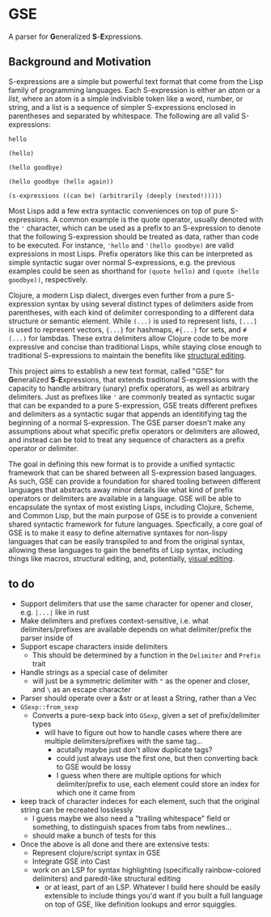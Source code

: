 # GSE

A parser for **G**eneralized **S**-**E**xpressions.

## Background and Motivation

S-expressions are a simple but powerful text format that come from the Lisp family of programming languages. Each S-expression is either an *atom* or a *list*, where an atom is a simple indivisible token like a word, number, or string, and a list is a sequence of simpler S-expressions enclosed in parentheses and separated by whitespace. The following are all valid S-expressions:

```
hello

(hello)

(hello goodbye)

(hello goodbye (hello again))

(s-expressions ((can be) (arbitrarily (deeply (nested!)))))
```

Most Lisps add a few extra syntactic conveniences on top of pure S-expressions. A common example is the quote operator, usually denoted with the `'` character, which can be used as a prefix to an S-expression to denote that the following S-expression should be treated as data, rather than code to be executed. For instance, `'hello` and `'(hello goodbye)` are valid expressions in most Lisps. Prefix operators like this can be interpreted as simple syntactic sugar over normal S-expressions, e.g. the previous examples could be seen as shorthand for `(quote hello)` and `(quote (hello goodbye))`, respectively.

Clojure, a modern Lisp dialect, diverges even further from a pure S-expression syntax by using several distinct types of delimiters aside from parentheses, with each kind of delimiter corresponding to a different data structure or semantic element. While `(...)` is used to represent lists, `[...]` is used to represent vectors, `{...}` for hashmaps, `#{...}` for sets, and `#(...)` for lambdas. These extra delimiters allow Clojure code to be more expressive and concise than traditional Lisps, while staying close enough to traditional S-expressions to maintain the benefits like [structural editing](https://clojure.org/guides/structural_editing).

This project aims to establish a new text format, called "GSE" for **G**eneralized **S**-**E**xpressions, that extends traditional S-expressions with the capacity to handle arbitrary (unary) prefix operators, as well as arbitrary delimiters. Just as prefixes like `'` are commonly treated as syntactic sugar that can be expanded to a pure S-expression, GSE treats different prefixes and delimiters as a syntactic sugar that appends an identitifying tag the beginning of a normal S-expression. The GSE parser doesn't make any assumptions about what specific prefix operators or delimiters are allowed, and instead can be told to treat any sequence of characters as a prefix operator or delimiter.

The goal in defining this new format is to provide a unified syntactic framework that can be shared between all S-expression based languages. As such, GSE can provide a foundation for shared tooling between different languages that abstracts away minor details like what kind of prefix operators or delimiters are available in a language. GSE will be able to encapsulate the syntax of most existing Lisps, including Clojure, Scheme, and Common Lisp, but the main purpose of GSE is to provide a convenient shared syntactic framework for future languages. Specfically, a core goal of GSE is to make it easy to define alternative syntaxes for non-lispy languages that can be easily transpiled to and from the original syntax, allowing these languages to gain the benefits of Lisp syntax, including things like macros, structural editing, and, potentially, [visual editing](https://github.com/Ella-Hoeppner/Vlojure).

## to do
* Support delimiters that use the same character for opener and closer, e.g. `|...|` like in rust
* Make delimiters and prefixes context-sensitive, i.e. what delimiters/prefixes are available depends on what delimiter/prefix the parser inside of
* Support escape characters inside delimiters
  * This should be determined by a function in the `Delimiter` and `Prefix` trait
* Handle strings as a special case of delimiter
  * will just be a symmetric delimiter with `"` as the opener and closer, and `\` as an escape character
* Parser should operate over a &str or at least a String, rather than a Vec<char>
* `GSexp::from_sexp`
  * Converts a pure-sexp back into `GSexp`, given a set of prefix/delimiter types
    * will have to figure out how to handle cases where there are multiple delimiters/prefixes with the same tag...
      * acutally maybe just don't allow duplicate tags?
      * could just always use the first one, but then converting back to GSE would be lossy
      * I guess when there are multiple options for which delimiter/prefix to use, each element could store an index for which one it came from
* keep track of character indeces for each element, such that the original string can be recreated losslessly
  * I guess maybe we also need a "trailing whitespace" field or something, to distinguish spaces from tabs from newlines...
  * should make a bunch of tests for this
* Once the above is all done and there are extensive tests:
  * Represent clojure/script syntax in GSE
  * Integrate GSE into Cast
  * work on an LSP for syntax highlighting (specifically rainbow-colored delimiters) and paredit-like structural editing
    * or at least, part of an LSP. Whatever I build here should be easily extensible to include things you'd want if you built a full language on top of GSE, like definition lookups and error squiggles.